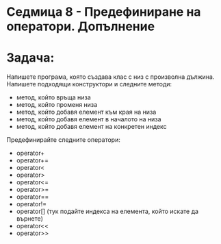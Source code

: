 # Седмица 8 - Предефиниране на оператори. Допълнение
# Задача:

Напишете програма, която създава клас с низ с произволна дължина. Напишете подходящи конструктори и следните методи:
* метод, който връща низа
* метод, който променя низа
* метод, който добавя елемент към края на низа
* метод, който добавя елемент в началото на низа
* метод, който добавя елемент на конкретен индекс

Предефинирайте следните оператори:
* operator+
* operator+=
* operator<
* operator>
* operator<=
* operator>=
* operator==
* operator!=
* operator[] (тук подайте индекса на елемента, който искате да върнете)
* operator<<
* operator>>
